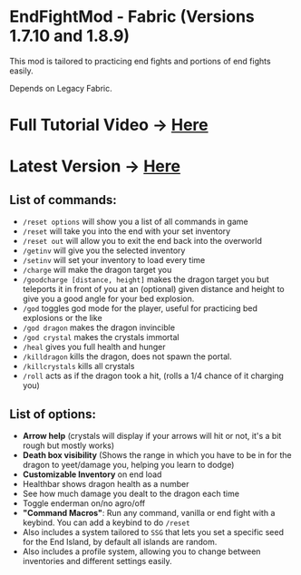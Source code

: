 # EndFightMod - Fabric (Versions 1.7.10 and 1.8.9)

This mod is tailored to practicing end fights and portions of end fights easily.

Depends on Legacy Fabric.

# Full Tutorial Video → [Here](https://youtu.be/fX-jUoXJsw4)

# Latest Version → [Here](https://github.com/Slackow/EndFightMod---Fabric/releases/latest)

## List of commands:
- `/reset options` will show you a list of all commands in game
- `/reset` will take you into the end with your set inventory
- `/reset out` will allow you to exit the end back into the overworld
- `/getinv` will give you the selected inventory
- `/setinv` will set your inventory to load every time
- `/charge` will make the dragon target you
- `/goodcharge [distance, height]` makes the dragon target you but teleports it in front of you at an (optional) given distance and height to give you a good angle for your bed explosion.
- `/god` toggles god mode for the player, useful for practicing bed explosions or the like
- `/god dragon` makes the dragon invincible
- `/god crystal` makes the crystals immortal
- `/heal` gives you full health and hunger
- `/killdragon` kills the dragon, does not spawn the portal.
- `/killcrystals` kills all crystals
- `/roll` acts as if the dragon took a hit, (rolls a 1/4 chance of it charging you)

## List of options:

- **Arrow help** (crystals will display if your arrows will hit or not, it's a bit rough but mostly works)
- **Death box visibility** (Shows the range in which you have to be in for the dragon to yeet/damage you, helping you learn to dodge)
- **Customizable Inventory** on end load
- Healthbar shows dragon health as a number
- See how much damage you dealt to the dragon each time
- Toggle enderman on/no agro/off
- **"Command Macros"**: Run any command, vanilla or end fight with a keybind. You can add a keybind to do `/reset`
- Also includes a system tailored to `SSG` that lets you set a specific seed for the End Island, by default all islands are random.
- Also includes a profile system, allowing you to change between inventories and different settings easily.

